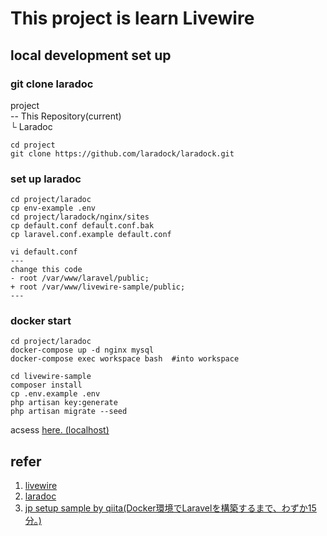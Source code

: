# This project is learn Livewire

## local development set up
### git clone laradoc 
 project  
 -- This Repository(current)  
 └ Laradoc
 ```
 cd project
 git clone https://github.com/laradock/laradock.git
 ```
### set up laradoc
 ```
 cd project/laradoc
 cp env-example .env
 cd project/laradock/nginx/sites
 cp default.conf default.conf.bak
 cp laravel.conf.example default.conf
 
 vi default.conf
 ---
 change this code
 - root /var/www/laravel/public;
 + root /var/www/livewire-sample/public;
 ---
 ```
### docker start
 ```
 cd project/laradoc
 docker-compose up -d nginx mysql
 docker-compose exec workspace bash  #into workspace
  
 cd livewire-sample
 composer install
 cp .env.example .env
 php artisan key:generate
 php artisan migrate --seed
 ```
 acsess [here. (localhost)](http://localhost/)
 

## refer    
 1. [livewire](https://livewire-framework.com/)
 1. [laradoc](http://laradock.io/)
 1. [jp setup sample by qiita(Docker環境でLaravelを構築するまで、わずか15分。)](https://qiita.com/hosono/items/dd404f3f074722ef989d)
